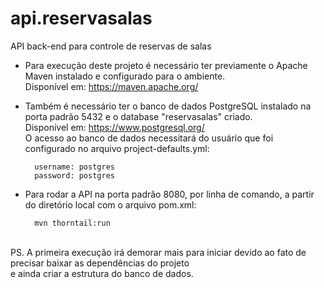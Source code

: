 # api.reservasalas

API back-end para controle de reservas de salas

* Para execução deste projeto é necessário ter previamente o Apache Maven instalado e configurado para o ambiente.
<br>Disponível em: https://maven.apache.org/

* Também é necessário ter o banco de dados PostgreSQL instalado na porta padrão 5432 e o database "reservasalas" criado.
<br>Disponível em: https://www.postgresql.org/
<br>O acesso ao banco de dados necessitará do usuário que foi configurado no arquivo project-defaults.yml:

        username: postgres
        password: postgres

* Para rodar a API na porta padrão 8080, por linha de comando, a partir do diretório local com o arquivo pom.xml:

        mvn thorntail:run

<br>PS. A primeira execução irá demorar mais para iniciar devido ao fato de precisar baixar as dependências do projeto
<br> e ainda criar a estrutura do banco de dados.
